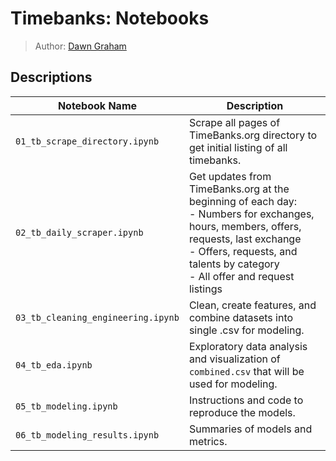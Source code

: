 # Timebanks: Notebooks
> Author: [Dawn Graham](https://dawngraham.github.io/)

## Descriptions
| Notebook Name | Description |  
| --- | --- |  
| `01_tb_scrape_directory.ipynb` | Scrape all pages of TimeBanks.org directory to get initial listing of all timebanks. |
| `02_tb_daily_scraper.ipynb` | Get updates from TimeBanks.org at the beginning of each day:<br>- Numbers for exchanges, hours, members, offers, requests, last exchange<br>- Offers, requests, and talents by category<br>- All offer and request listings |
| `03_tb_cleaning_engineering.ipynb` | Clean, create features, and combine datasets into single .csv for modeling. |
| `04_tb_eda.ipynb` | Exploratory data analysis and visualization of `combined.csv` that will be used for modeling. |
| `05_tb_modeling.ipynb` | Instructions and code to reproduce the models. |
| `06_tb_modeling_results.ipynb` | Summaries of models and metrics. |